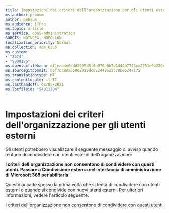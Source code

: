 ```yaml
---
title: Impostazioni dei criteri dell'organizzazione per gli utenti esterni
ms.author: pebaum
author: pebaum
ms.audience: ITPro
ms.topic: article
ms.service: o365-administration
ROBOTS: NOINDEX, NOFOLLOW
localization_priority: Normal
ms.collection: Adm_O365
ms.custom:
- "2674"
- "9000196"
ms.openlocfilehash: ef1eaa4e6ddd2995d5f6a970a6b7d1444b7746ea2251e94220c857b10da41d0d
ms.sourcegitcommit: b5f7da89a650d2915dc652449623c78be6247175
ms.translationtype: MT
ms.contentlocale: it-IT
ms.lasthandoff: 08/05/2021
ms.locfileid: "54011304"
---
```

# <a name="organization-policy-settings-for-external-users"></a>Impostazioni dei criteri dell'organizzazione per gli utenti esterni

Gli utenti potrebbero visualizzare il seguente messaggio di avviso quando tentano di condividere con utenti esterni dell'organizzazione: 

   **I criteri dell'organizzazione non consentono di condividere con questi utenti. Passare a Condivisione esterna nel interfaccia di amministrazione di Microsoft 365 per abilitarla.** 

Questo accade spesso la prima volta che si tenta di condividere con utenti esterni o quando si condivide con nuovi utenti esterni. Per ulteriori informazioni, vedere l'articolo seguente:

[I criteri dell'organizzazione non consentono di condividere con questi utenti](https://docs.microsoft.com/sharepoint/support/administration/organization-policies-do-not-allow-you-to-share-with-users-error)






